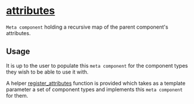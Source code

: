 # [attributes](attributes.hpp)

`Meta component` holding a recursive map of the parent component's attributes.

## Usage

It is up to the user to populate this `meta component` for the component types they wish to be able to use it with.

A helper [register_attributes](../helpers/meta/impl/register_attributes.md) function is provided which takes as a template parameter a set of component types and implements this `meta component` for them.
